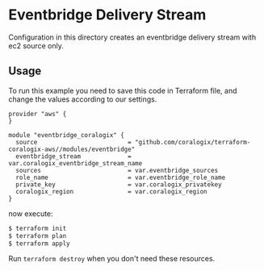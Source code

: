 # Eventbridge Delivery Stream
Configuration in this directory creates an eventbridge delivery stream with ec2 source only.

## Usage

To run this example you need to save this code in Terraform file, and change the values according to our settings.

```hcl
provider "aws" {
}

module "eventbridge_coralogix" {
  source                         = "github.com/coralogix/terraform-coralogix-aws//modules/eventbridge"
  eventbridge_stream             = var.coralogix_eventbridge_stream_name
  sources                        = var.eventbridge_sources
  role_name                      = var.eventbridge_role_name
  private_key                    = var.coralogix_privatekey
  coralogix_region               = var.coralogix_region
}
```
now execute:
```bash
$ terraform init
$ terraform plan
$ terraform apply
```

Run `terraform destroy` when you don't need these resources.
